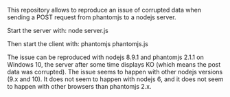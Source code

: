 This repository allows to reproduce an issue of corrupted data when sending a POST request from phantomjs to a nodejs server.

Start the server with:
  node server.js

Then start the client with:
  phantomjs phantomjs.js

The issue can be reproduced with nodejs 8.9.1 and phantomjs 2.1.1 on Windows 10, the server after some time displays KO (which means the post data was corrupted).
The issue seems to happen with other nodejs versions (9.x and 10).
It does not seem to happen with nodejs 6, and it does not seem to happen with other browsers than phantomjs 2.x.
